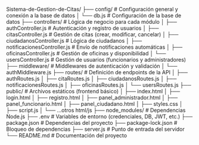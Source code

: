 Sistema-de-Gestion-de-Citas/
├── config/                  # Configuración general y conexión a la base de datos
│   └── db.js                # Configuración de la base de datos
├── controllers/             # Lógica de negocio para cada módulo
│   ├── authController.js    # Autenticación y registro de usuarios
│   ├── citasController.js   # Gestión de citas (crear, modificar, cancelar)
│   ├── ciudadanosController.js # Lógica de ciudadanos
│   ├── notificacionesController.js # Envío de notificaciones automáticas
│   ├── oficinasController.js # Gestión de oficinas y disponibilidad
│   └── usersController.js   # Gestión de usuarios (funcionarios y administradores)
├── middleware/              # Middlewares de autenticación y validación
│   └── authMiddleware.js
├── routes/                  # Definición de endpoints de la API
│   ├── authRoutes.js
│   ├── citaRoutes.js
│   ├── ciudadanosRoutes.js
│   ├── notificacionesRoutes.js
│   ├── oficinasRoutes.js
│   └── usersRoutes.js
├── public/                  # Archivos estáticos (frontend básico)
│   ├── index.html
│   ├── login.html
│   ├── registro.html
│   ├── panel_administrador.html
│   ├── panel_funcionario.html
│   ├── panel_ciudadano.html
│   ├── styles.css
│   ├── script.js
│   └── ...otros html/js
├── node_modules/            # Dependencias Node.js
├── .env                     # Variables de entorno (credenciales, DB, JWT, etc.)
├── package.json             # Dependencias del proyecto
├── package-lock.json        # Bloqueo de dependencias
├── server.js                # Punto de entrada del servidor
└── README.md                # Documentación del proyecto
